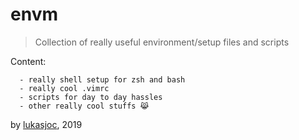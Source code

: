 # envm

> Collection of really useful environment/setup files and scripts

Content:

```
  - really shell setup for zsh and bash
  - really cool .vimrc
  - scripts for day to day hassles
  - other really cool stuffs 😹
```

by [lukasjoc](https://lukasjoc.com), 2019
